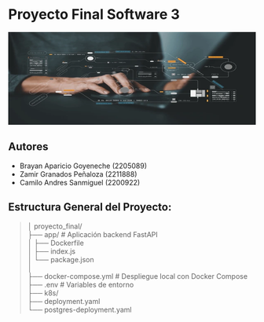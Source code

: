 # Proyecto Final Software 3

![Banner del Proyecto](/baner.png) 


## **Autores**
* Brayan Aparicio Goyeneche (2205089)
* Zamir Granados Peñaloza (2211888)
* Camilo Andres Sanmiguel (2200922)


## Estructura General del Proyecto:
>│ proyecto_final/  
>├── app/                              # Aplicación backend FastAPI  
>│ ├── Dockerfile  
>│ ├── index.js  
>│ └── package.json  
>│  
>├── docker-compose.yml                # Despliegue local con Docker Compose  
>├── .env                              # Variables de entorno  
>├── k8s/  
>   ├── deployment.yaml  
>   └── postgres-deployment.yaml  

